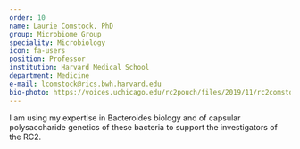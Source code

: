 ```yaml
---
order: 10
name: Laurie Comstock, PhD
group: Microbiome Group
speciality: Microbiology
icon: fa-users
position: Professor
institution: Harvard Medical School
department: Medicine
e-mail: lcomstock@rics.bwh.harvard.edu
bio-photo: https://voices.uchicago.edu/rc2pouch/files/2019/11/rc2comstockkkk-e1573842527655.jpg
---
```


I am using my expertise in Bacteroides biology and of capsular polysaccharide genetics of these bacteria to support the investigators of the RC2.
